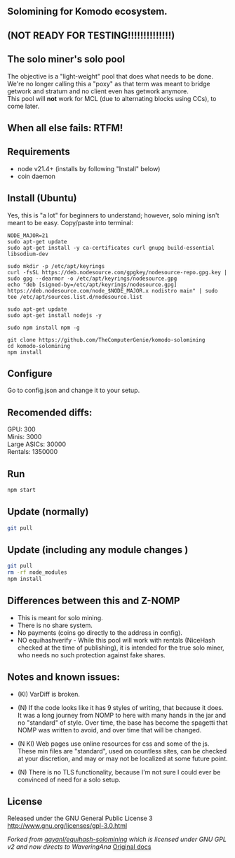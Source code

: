 ## Solomining for Komodo ecosystem.
## (NOT READY FOR TESTING!!!!!!!!!!!!!!)

## The solo miner's solo pool
The objective is a "light-weight" pool that does what needs to be done.  
We're no longer calling this a "poxy" as that term was meant to bridge getwork and stratum and no client even has getwork anymore.  
This pool will **not** work for MCL (due to alternating blocks using CCs), to come later.  

## When all else fails: RTFM!

Requirements
------------
* node v21.4+ (installs by following "Install" below)
* coin daemon 

Install (Ubuntu)
-------------
Yes, this is "a lot" for beginners to understand; however, solo mining isn't meant to be easy. Copy/paste into terminal:

```shell
NODE_MAJOR=21
sudo apt-get update
sudo apt-get install -y ca-certificates curl gnupg build-essential libsodium-dev

sudo mkdir -p /etc/apt/keyrings
curl -fsSL https://deb.nodesource.com/gpgkey/nodesource-repo.gpg.key | sudo gpg --dearmor -o /etc/apt/keyrings/nodesource.gpg
echo "deb [signed-by=/etc/apt/keyrings/nodesource.gpg] https://deb.nodesource.com/node_$NODE_MAJOR.x nodistro main" | sudo tee /etc/apt/sources.list.d/nodesource.list

sudo apt-get update
sudo apt-get install nodejs -y

sudo npm install npm -g

git clone https://github.com/TheComputerGenie/komodo-solomining
cd komodo-solomining
npm install
```

Configure
-------------
Go to config.json and change it to your setup.

Recomended diffs:
-------------
GPU: 300  
Minis: 3000  
Large ASICs: 30000  
Rentals: 1350000

Run
------------
```bash
npm start
```

Update (normally)
------------- 
```bash
git pull
```

Update (including any module changes )
------------- 
```bash
git pull
rm -rf node_modules
npm install
```

Differences between this and Z-NOMP
------------
* This is meant for solo mining.
* There is no share system.
* No payments (coins go directly to the address in config).
* NO equihashverify - While this pool will work with rentals (NiceHash checked at the time of publishing), it is intended
for the true solo miner, who needs no such protection against fake shares.

Notes and known issues:
------------
* (KI) VarDiff is broken.

* (N) If the code looks like it has 9 styles of writing, that because it does. It was a long journey from NOMP to here with
many hands in the jar and no "standard" of style. Over time, the base has become the spagetti that NOMP was written to
avoid, and over time that will be changed.

* (N KI) Web pages use online resources for css and some of the js. These min files are "standard", used on countless sites, 
can be checked at your discretion, and may or may not be localized at some future point.

* (N) There is no TLS functionality, because I'm not sure I could ever be convinced of need for a solo setup.

License
-------
Released under the GNU General Public License 3
http://www.gnu.org/licenses/gpl-3.0.html

_Forked from [aayanl/equihash-solomining](https://github.com/aayanl/equihash-solomining) which is licensed under GNU GPL v2 and now directs to WaveringAna_
[Original docs](https://rocketchat.zdeveloper.org/wiki:z-nomp_install)
